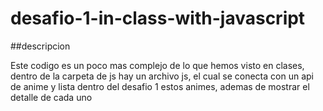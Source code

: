 # desafio-1-in-class-with-javascript

##descripcion

Este codigo es un poco mas complejo de lo que hemos visto en clases, dentro de la carpeta de js hay un archivo js, el cual se conecta con un api de anime y lista dentro del desafio 1 estos animes, ademas de mostrar el detalle de cada uno
